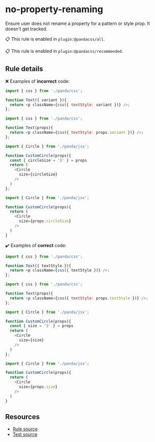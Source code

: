 [//]: # (This file is generated by eslint-docgen. Do not edit it directly.)

# no-property-renaming

Ensure user does not rename a property for a pattern or style prop. It doesn't get tracked.

📋 This rule is enabled in `plugin:@pandacss/all`.

📋 This rule is enabled in `plugin:@pandacss/recommended`.

## Rule details

❌ Examples of **incorrect** code:
```js
import { css } from './panda/css';

function Text({ variant }){
  return <p className={css({ textStyle: variant })} />;
};

import { css } from './panda/css';

function Text(props){
  return <p className={css({ textStyle: props.variant })} />;
};

import { Circle } from './panda/jsx';

function CustomCircle(props){
  const { circleSize = '3' } = props
  return (
    <Circle
      size={circleSize}
    />
  )
};

import { Circle } from './panda/jsx';

function CustomCircle(props){
  return (
    <Circle
      size={props.circleSize}
    />
  )
}
```

✔️ Examples of **correct** code:
```js
import { css } from './panda/css';

function Text({ textStyle }){
  return <p className={css({ textStyle })} />;
};

import { css } from './panda/css';

function Text(props){
  return <p className={css({ textStyle: props.textStyle })} />;
};

import { Circle } from './panda/jsx';

function CustomCircle(props){
  const { size = '3' } = props
  return (
    <Circle
      size={size}
    />
  )
};

import { Circle } from './panda/jsx';

function CustomCircle(props){
  return (
    <Circle
      size={props.size}
    />
  )
}
```

## Resources

* [Rule source](/plugin/src/rules/no-property-renaming.ts)
* [Test source](/tests/no-property-renaming.test.ts)
